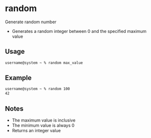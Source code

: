 # random

Generate random number

- Generates a random integer between 0 and the specified maximum value

## Usage

```txt
username@system ~ % random max_value
```

## Example

```txt
username@system ~ % random 100
42
```

## Notes

- The maximum value is inclusive
- The minimum value is always 0
- Returns an integer value
